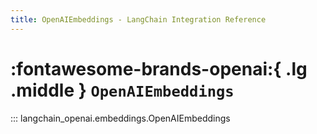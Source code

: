 ```yaml
---
title: OpenAIEmbeddings - LangChain Integration Reference
---
```


# :fontawesome-brands-openai:{ .lg .middle } `OpenAIEmbeddings`

::: langchain_openai.embeddings.OpenAIEmbeddings
